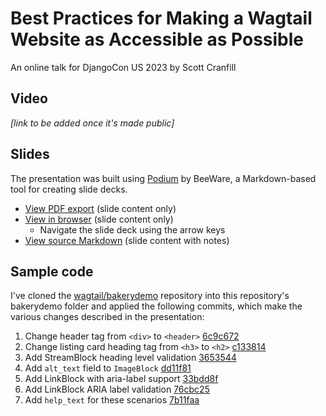 # Best Practices for Making a Wagtail Website as Accessible as Possible

An online talk for DjangoCon US 2023 by Scott Cranfill


## Video

_[link to be added once it's made public]_


## Slides

The presentation was built using [Podium](https://github.com/beeware/podium) by BeeWare,
a Markdown-based tool for creating slide decks.

- [View PDF export](slides.pdf) (slide content only)
- [View in browser](https://scotchester.github.io/djangocon-wagtail-accessibility/) (slide content only)
  - Navigate the slide deck using the arrow keys
- [View source Markdown](slides.podium/slides.md) (slide content with notes)


## Sample code

I've cloned the [wagtail/bakerydemo](https://github.com/wagtail/bakerydemo) repository
into this repository's bakerydemo folder and applied the following commits,
which make the various changes described in the presentation:

1. Change header tag from `<div>` to `<header>` [6c9c672](https://github.com/Scotchester/djangocon-wagtail-accessibility/commit/6c9c672336a298166221611afd6639ebea18d38e)
1. Change listing card heading tag from `<h3>` to `<h2>` [c133814](https://github.com/Scotchester/djangocon-wagtail-accessibility/commit/c133814db5294786a225afae373314d3d198f67a)
1. Add StreamBlock heading level validation [3653544](https://github.com/Scotchester/djangocon-wagtail-accessibility/commit/3653544018f17f8e682899cf4f2d65f7b464dc81)
1. Add `alt_text` field to `ImageBlock` [dd11f81](https://github.com/Scotchester/djangocon-wagtail-accessibility/commit/dd11f81a63ebce9b5d0dbf165b1d174f7bff1a08)
1. Add LinkBlock with aria-label support [33bdd8f](https://github.com/Scotchester/djangocon-wagtail-accessibility/commit/33bdd8f1ff784f6c4fa80d3e0ae86121394d1b9b)
1. Add LinkBlock ARIA label validation [76cbc25](https://github.com/Scotchester/djangocon-wagtail-accessibility/commit/76cbc251e0e699f973963c5396d169d4405e00ac)
1. Add `help_text` for these scenarios [7b11faa](https://github.com/Scotchester/djangocon-wagtail-accessibility/commit/7b11faa2df40c55340d60f29e3032235ccf32d14)
